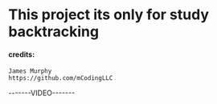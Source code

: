 # This project its only for study backtracking



#### credits:
```
James Murphy
https://github.com/mCodingLLC
```
-------VIDEO-------
